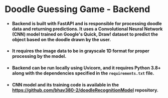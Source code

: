 # Doodle Guessing Game - Backend

- #### Backend is built with **FastAPI** and is responsible for processing doodle data and returning predictions. It uses a Convolutional Neural Network (CNN) model trained on Google's **Quick, Draw!** dataset to predict the object based on the doodle drawn by the user.

- #### It requires the image data to be in **grayscale 1D format** for proper processing by the model.

- #### Backend can be run locally using **Uvicorn**, and it requires **Python 3.8+** along with the dependencies specified in the `requirements.txt` file. 

- #### CNN model and its training code is available in the https://github.com/bhav380-2/doodleRecognitionModel repository. 

